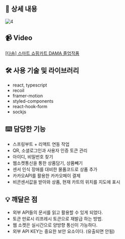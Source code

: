 ## 📖 상세 내용

![4](https://user-images.githubusercontent.com/77488652/197758913-353423e9-dc22-4c70-86c0-65bcbb9e7685.png)

## 📹 Video

[[다솜] 스마트 쇼핑카트 DAMA 졸업작품](https://www.youtube.com/watch?v=-njb_OkTuNA)

## 🛠️ 사용 기술 및 라이브러리

- react, typescript
- recoil
- framer-motion
- styled-components
- react-hook-form
- sockjs

## ⌨️ 담당한 기능

- 스프링부트 + 리액트 연동 작업
- QR, 소셜로그인과 사용자 인증 토큰 관리
- 아이디, 비밀번호 찾기
- 웹소켓통신을 통한 상품담기, 상품빼기
- 센서 인식 장애를 대비한 물품코드로 상품 추가
- 카카오API를 활용한 카카오페이 결제
- 비콘센서값을 받아와 상품, 현재 카트의 위치를 지도에 표시

## 💡 깨달은 점

- 외부 API들의 문서를 읽고 활용할 수 있게 되었다.
- 토큰 만료시 리프레시 토큰으로 재발급 하는 방법.
- 웹 소켓은 실시간으로 양방향 통신이 가능하다.
- 외부 API KEY는 중요한 보안 요소이다. (유출되면 안됨)
